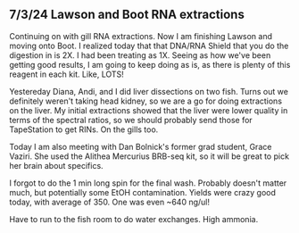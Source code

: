 ## 7/3/24 Lawson and Boot RNA extractions

Continuing on with gill RNA extractions. Now I am finishing Lawson and moving onto Boot. I realized today that that DNA/RNA Shield that you do the digestion in is 2X. I had been treating as 1X. 
Seeing as how we've been getting good results, I am going to keep doing as is, as there is plenty of this reagent in each kit. Like, LOTS! 

Yestereday Diana, Andi, and I did liver dissections on two fish. Turns out we definitely weren't taking head kidney, so we are a go for doing extractions on the liver. My initial extractions showed 
that the liver were lower quality in terms of the spectral ratios, so we should probably send those for TapeStation to get RINs. On the gills too. 

Today I am also meeting with Dan Bolnick's former grad student, Grace Vaziri. She used the Alithea Mercurius BRB-seq kit, so it will be great to pick her brain about specifics.

I forgot to do the 1 min long spin for the final wash. Probably doesn't matter much, but potentially some EtOH contamination. Yields were crazy good today, with average of 350. One was even ~640 
ng/ul!

Have to run to the fish room to do water exchanges. High ammonia.
